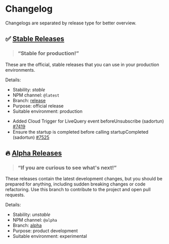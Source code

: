 # Changelog

Changelogs are separated by release type for better overview.

## ✅ [Stable Releases][log_release]

> ### “Stable for production!”

These are the official, stable releases that you can use in your production environments.

Details:
- Stability: *stable*
- NPM channel: `@latest`
- Branch: [release][branch_release]
- Purpose: official release
- Suitable environment: production

<!--## ⚠️ [Beta Releases][log_beta]

> ### “Please try out, we’d love your feedback!”

These are releases that are pretty stable, but may have still some bugs to be fixed before official release.

Details:
- Stability: *pretty stable*
- NPM channel: `@beta`
- Branch: [beta][branch_beta]
- Purpose: feature maturation
- Suitable environment: development -->
- Added Cloud Trigger for LiveQuery event beforeUnsubscribe (sadortun) [#7419](https://github.com/parse-community/parse-server/pull/7419)
- Ensure the startup is completed before calling startupCompleted (sadortun) [#7525](https://github.com/parse-community/parse-server/pull/7525)

## 🔥 [Alpha Releases][log_alpha]

> ### “If you are curious to see what's next!”

These releases contain the latest development changes, but you should be prepared for anything, including sudden breaking changes or code refactoring. Use this branch to contribute to the project and open pull requests.

Details:
- Stability: *unstable*
- NPM channel: `@alpha`
- Branch: [alpha][branch_alpha]
- Purpose: product development
- Suitable environment: experimental


[log_release]: https://github.com/parse-community/parse-server/blob/release/CHANGELOG.md
<!--[log_release]: https://github.com/parse-community/parse-server/blob/release/changelogs/CHANGELOG_release.md -->
[log_beta]: https://github.com/parse-community/parse-server/blob/beta/changelogs/CHANGELOG_beta.md
[log_alpha]: https://github.com/parse-community/parse-server/blob/alpha/changelogs/CHANGELOG_alpha.md
[branch_release]: https://github.com/parse-community/parse-server/tree/release
[branch_beta]: https://github.com/parse-community/parse-server/tree/beta
[branch_alpha]: https://github.com/parse-community/parse-server/tree/alpha
